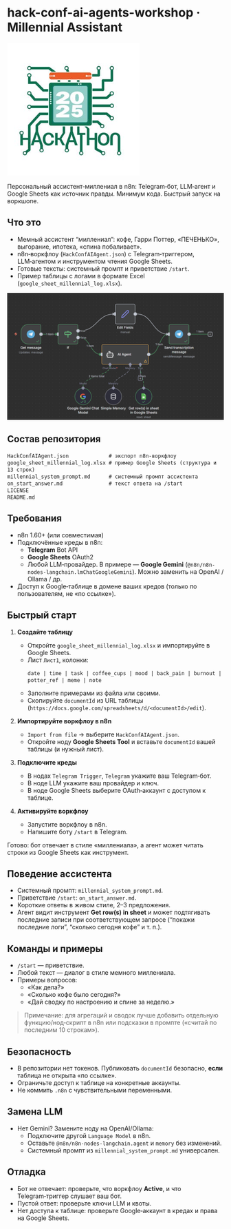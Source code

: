 # hack-conf-ai-agents-workshop · Millennial Assistant

![alt text](logo.jpg)

Персональный ассистент‑миллениал в n8n: Telegram‑бот, LLM‑агент и Google Sheets как источник правды.
Минимум кода. Быстрый запуск на воркшопе.

## Что это
- Мемный ассистент “миллениал”: кофе, Гарри Поттер, «ПЕЧЕНЬКО», выгорание, ипотека, «спина побаливает».
- n8n‑воркфлоу (`HackConfAIAgent.json`) с Telegram‑триггером, LLM‑агентом и инструментом чтения Google Sheets.
- Готовые тексты: системный промпт и приветствие `/start`.
- Пример таблицы с логами в формате Excel (`google_sheet_millennial_log.xlsx`).

![alt text](n8n.png)

## Состав репозитория
```
HackConfAIAgent.json             # экспорт n8n‑воркфлоу
google_sheet_millennial_log.xlsx # пример Google Sheets (структура и 13 строк)
millennial_system_prompt.md      # системный промпт ассистента
on_start_answer.md               # текст ответа на /start
LICENSE
README.md
```

## Требования
- n8n 1.60+ (или совместимая)
- Подключённые креды в n8n:
  - **Telegram** Bot API
  - **Google Sheets** OAuth2
  - Любой LLM‑провайдер. В примере — **Google Gemini** (`@n8n/n8n-nodes-langchain.lmChatGoogleGemini`). Можно заменить на OpenAI / Ollama / др.
- Доступ к Google‑таблице в домене ваших кредов (только по пользователям, не «по ссылке»).

## Быстрый старт
1) **Создайте таблицу**
   - Откройте `google_sheet_millennial_log.xlsx` и импортируйте в Google Sheets.
   - Лист `Лист1`, колонки:
     ```
     date | time | task | coffee_cups | mood | back_pain | burnout | potter_ref | meme | note
     ```
   - Заполните примерами из файла или своими.
   - Скопируйте `documentId` из URL таблицы (`https://docs.google.com/spreadsheets/d/<documentId>/edit`).

2) **Импортируйте воркфлоу в n8n**
   - `Import from file` → выберите `HackConfAIAgent.json`.
   - Откройте ноду **Google Sheets Tool** и вставьте `documentId` вашей таблицы (и нужный лист).

3) **Подключите креды**
   - В нодах `Telegram Trigger`, `Telegram` укажите ваш Telegram‑бот.
   - В ноде LLM укажите ваш провайдер и ключ.
   - В ноде Google Sheets выберите OAuth‑аккаунт с доступом к таблице.

4) **Активируйте воркфлоу**
   - Запустите воркфлоу в n8n.
   - Напишите боту `/start` в Telegram.

Готово: бот отвечает в стиле «миллениала», а агент может читать строки из Google Sheets как инструмент.

## Поведение ассистента
- Системный промпт: `millennial_system_prompt.md`.
- Приветствие `/start`: `on_start_answer.md`.
- Короткие ответы в живом стиле, 2–3 предложения.
- Агент видит инструмент **Get row(s) in sheet** и может подтягивать последние записи при соответствующем запросе (“покажи последние логи”, “сколько сегодня кофе” и т. п.).

## Команды и примеры
- `/start` — приветствие.
- Любой текст — диалог в стиле мемного миллениала.
- Примеры вопросов:
  - «Как дела?»
  - «Сколько кофе было сегодня?»
  - «Дай сводку по настроению и спине за неделю.»

> Примечание: для агрегаций и сводок лучше добавить отдельную функцию/нод‑скрипт в n8n или подсказки в промпте («считай по последним 10 строкам»).

## Безопасность
- В репозитории нет токенов. Публиковать `documentId` безопасно, **если** таблица не открыта «по ссылке».
- Ограничьте доступ к таблице на конкретные аккаунты.
- Не коммить `.n8n` с чувствительными переменными.

## Замена LLM
- Нет Gemini? Замените ноду на OpenAI/Ollama:
  - Подключите другой `Language Model` в n8n.
  - Оставьте `@n8n/n8n-nodes-langchain.agent` и `memory` без изменений.
  - Системный промпт из `millennial_system_prompt.md` универсален.

## Отладка
- Бот не отвечает: проверьте, что воркфлоу **Active**, и что Telegram‑триггер слушает ваш бот.
- Пустой ответ: проверьте ключи LLM и квоты.
- Нет доступа к таблице: проверьте Google‑аккаунт в кредах и права на Google Sheets.
